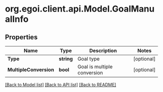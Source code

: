 
# org.egoi.client.api.Model.GoalManualInfo

## Properties

Name | Type | Description | Notes
------------ | ------------- | ------------- | -------------
**Type** | **string** | Goal type | [optional] 
**MultipleConversion** | **bool** | Goal is multiple conversion | [optional] 

[[Back to Model list]](../README.md#documentation-for-models)
[[Back to API list]](../README.md#documentation-for-api-endpoints)
[[Back to README]](../README.md)

